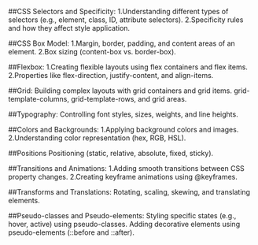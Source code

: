 ##CSS Selectors and Specificity:
1.Understanding different types of selectors (e.g., element, class, ID, attribute selectors).
2.Specificity rules and how they affect style application.

##CSS Box Model:
1.Margin, border, padding, and content areas of an element.
2.Box sizing (content-box vs. border-box).

##Flexbox:
1.Creating flexible layouts using flex containers and flex items.
2.Properties like flex-direction, justify-content, and align-items.

##Grid:
Building complex layouts with grid containers and grid items.
grid-template-columns, grid-template-rows, and grid areas.

##Typography:
Controlling font styles, sizes, weights, and line heights.

##Colors and Backgrounds:
1.Applying background colors and images.
2.Understanding color representation (hex, RGB, HSL).

##Positions
Positioning (static, relative, absolute, fixed, sticky).

##Transitions and Animations:
1.Adding smooth transitions between CSS property changes.
2.Creating keyframe animations using @keyframes.

##Transforms and Translations:
Rotating, scaling, skewing, and translating elements.

##Pseudo-classes and Pseudo-elements:
Styling specific states (e.g., hover, active) using pseudo-classes.
Adding decorative elements using pseudo-elements (::before and ::after).
























